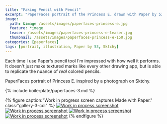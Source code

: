 ```yaml
---
title: "Faking Pencil with Pencil"
excerpt: "PaperFaces portrait of the Princess E. drawn with Paper by 53 on an iPad."
image: 
  path: &image /assets/images/paperfaces-princess-e.jpg 
  feature: *image
  teaser: /assets/images/paperfaces-princess-e-teaser.jpg
  thumbnail: /assets/images/paperfaces-princess-e-150.jpg
categories: [paperfaces]
tags: [portrait, illustration, Paper by 53, Sktchy]
---
```


Each time I use Paper's pencil tool I'm impressed with how well it performs. It doesn't just make textured marks like every other drawing app, but is able to replicate the nuance of *real* colored pencils.

PaperFaces portrait of Princess E. inspired by a photograph on Sktchy.

{% include boilerplate/paperfaces-3.md %}

{% figure caption:"Work in progress screen captures Made with Paper." class:"gallery-3-col" %}
[![Work in process screenshot](/assets/images/paperfaces-princess-e-process-1-600.jpg)](/assets/images/paperfaces-princess-e-process-1-lg.jpg) [![Work in process screenshot](/assets/images/paperfaces-princess-e-process-2-600.jpg)](/assets/images/paperfaces-princess-e-process-2-lg.jpg) [![Work in process screenshot](/assets/images/paperfaces-princess-e-process-3-600.jpg)](/assets/images/paperfaces-princess-e-process-3-lg.jpg) [![Work in process screenshot](/assets/images/paperfaces-princess-e-process-4-600.jpg)](/assets/images/paperfaces-princess-e-process-4-lg.jpg)
{% endfigure %}
